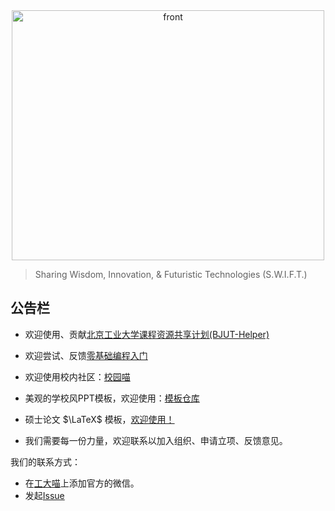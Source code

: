 <div align="center">
    <img src="https://cdn.bjutswift.cn/https://raw.githubusercontent.com/bjut-swift/BJUT-Helper/refs/heads/master/images/title.png" alt = "front" width="500" height="400">
</div>

> Sharing Wisdom, Innovation, & Futuristic Technologies (S.W.I.F.T.)

## 公告栏

- 欢迎使用、贡献[北京工业大学课程资源共享计划(BJUT-Helper)](https://github.com/bjut-swift/BJUT-Helper)

- 欢迎尝试、反馈[零基础编程入门](https://github.com/bjut-swift/CodeJourney)

- 欢迎使用校内社区：[校园喵](https://xiaoyuancat.com/)

- 美观的学校风PPT模板，欢迎使用：[模板仓库](https://github.com/bjut-swift/BJUT-PPT-template)

- 硕士论文 $\LaTeX$ 模板，[欢迎使用！](https://github.com/bjut-swift/BJUTLATEX)

- 我们需要每一份力量，欢迎联系以加入组织、申请立项、反馈意见。


我们的联系方式：

- 在[工大喵](https://xiaoyuancat.com/)上添加官方的微信。
- 发起[Issue](https://github.com/bjut-swift/.github/issues)

